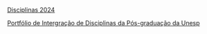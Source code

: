 [Disciplinas 2024](pos-graduacao/programas-de-pos-graduacao/ciencia-da-computacao/horario-de-disciplinas/disciplinas-2024/)

[Portfólio de Intergração de Disciplinas da Pós\-graduação da Unesp](https://www.ibilce.unesp.br/#!/pos-graduacao/programas-de-pos-graduacao/ciencia-da-computacao/horario-de-disciplinas/portfolio---disciplinas---unesp/)

